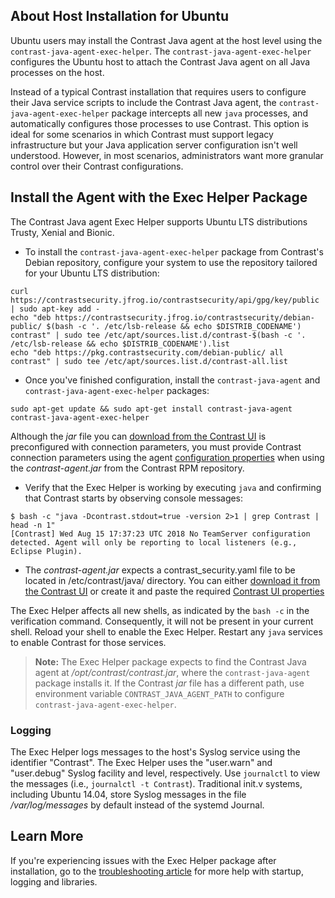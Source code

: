 <!--
title: "Install the Java Agent on an Ubuntu Host"
description: "Installing the Java Agent Across All Java Processes on an Ubuntu Host"
tags: "installation Java agent linux package ubuntu bionic trusty xenial debian apt exec-helper host"
-->

## About Host Installation for Ubuntu

Ubuntu users may install the Contrast Java agent at the host level using the `contrast-java-agent-exec-helper`. The `contrast-java-agent-exec-helper` configures the Ubuntu host to attach the Contrast Java agent on all Java processes on the host.

Instead of a typical Contrast installation that requires users to configure their Java service scripts to include the Contrast Java agent, the `contrast-java-agent-exec-helper` package intercepts all new `java` processes, and automatically configures those processes to use Contrast. This option is ideal for some scenarios in which Contrast must support legacy infrastructure but your Java application server configuration isn't well understood. However, in most scenarios, administrators want more granular control over their Contrast configurations.

## Install the Agent with the Exec Helper Package

The Contrast Java agent Exec Helper supports Ubuntu LTS distributions Trusty, Xenial and Bionic.

* To install the `contrast-java-agent-exec-helper` package from Contrast's Debian repository, configure your system to use the repository tailored for your Ubuntu LTS distribution:

```console
curl https://contrastsecurity.jfrog.io/contrastsecurity/api/gpg/key/public | sudo apt-key add -
echo "deb https://contrastsecurity.jfrog.io/contrastsecurity/debian-public/ $(bash -c '. /etc/lsb-release && echo $DISTRIB_CODENAME') contrast" | sudo tee /etc/apt/sources.list.d/contrast-$(bash -c '. /etc/lsb-release && echo $DISTRIB_CODENAME').list
echo "deb https://pkg.contrastsecurity.com/debian-public/ all contrast" | sudo tee /etc/apt/sources.list.d/contrast-all.list
```

* Once you've finished configuration, install the `contrast-java-agent` and `contrast-java-agent-exec-helper` packages:

```
sudo apt-get update && sudo apt-get install contrast-java-agent contrast-java-agent-exec-helper
```

Although the *jar* file you can [download from the Contrast UI](installation-javastandard.html#contrast-ui) is preconfigured with connection parameters, you must provide Contrast connection parameters using the agent [configuration properties](installation-javaconfig.html) when using the *contrast-agent.jar* from the Contrast RPM repository.

* Verify that the Exec Helper is working by executing `java` and confirming that Contrast starts by observing console messages:

```
$ bash -c "java -Dcontrast.stdout=true -version 2>1 | grep Contrast | head -n 1"
[Contrast] Wed Aug 15 17:37:23 UTC 2018 No TeamServer configuration detected. Agent will only be reporting to local listeners (e.g., Eclipse Plugin).
```

* The *contrast-agent.jar* expects a contrast_security.yaml file to be located in /etc/contrast/java/ directory. You can either [download it from the Contrast UI](installation-javastandard.html#contrast-ui) or create it and paste the required [Contrast UI properties](installation-javaconfig.html) 

The Exec Helper affects all new shells, as indicated by the `bash -c` in the verification command. Consequently, it will not be present in your current shell. Reload your shell to enable the Exec Helper. Restart any `java` services to enable Contrast for those services.

> **Note:** The Exec Helper package expects to find the Contrast Java agent at */opt/contrast/contrast.jar*, where the `contrast-java-agent` package installs it. If the Contrast *jar* file has a different path, use environment variable `CONTRAST_JAVA_AGENT_PATH` to configure `contrast-java-agent-exec-helper`.

### Logging

The Exec Helper logs messages to the host's Syslog service using the identifier "Contrast". The Exec Helper uses the "user.warn" and "user.debug" Syslog facility and level, respectively. Use `journalctl` to view the messages (i.e., `journalctl -t Contrast`). Traditional init.v systems, including Ubuntu 14.04, store Syslog messages in the file */var/log/messages* by default instead of the systemd Journal.

## Learn More

If you're experiencing issues with the Exec Helper package after installation, go to the [troubleshooting article](troubleshooting-javainstall.html#java-exec) for more help with startup, logging and libraries.
